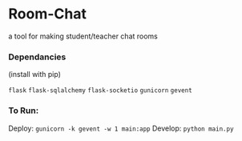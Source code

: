 # Room-Chat
a tool for making student/teacher chat rooms

### Dependancies
(install with pip)

`flask`
`flask-sqlalchemy`
`flask-socketio`
`gunicorn`
`gevent`

### To Run:
Deploy: `gunicorn -k gevent -w 1 main:app`
Develop: `python main.py`
